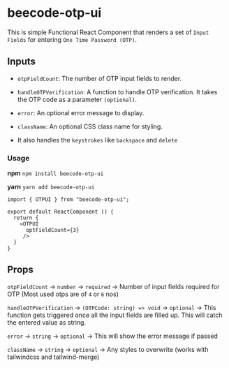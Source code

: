 # beecode-otp-ui

This is simple Functional React Component that renders a set of `Input Fields` for entering `One Time Password (OTP)`.

## Inputs

- `otpFieldCount`: The number of OTP input fields to render.
- `handleOTPVerification`: A function to handle OTP verification. It takes the OTP code as a parameter `(optional)`.
- `error`: An optional error message to display.
- `className`: An optional CSS class name for styling.

- It also handles the `keystrokes` like `backspace` and `delete`

### Usage

**npm**
`npm install beecode-otp-ui`

**yarn**
`yarn add beecode-otp-ui`

```
import { OTPUI } from "beecode-otp-ui";

export default ReactComponent () {
  return {
    <OTPUI
      optFieldCount={3}
     />
  }
}
```

## Props

`otpFieldCount` -> `number` -> `required` -> Number of input fields required for OTP (Most used otps are of `4` or `6` nos)

`handleOTPVerification` -> `(OTPCode: string) => void` -> `optional` -> This function gets triggered once all the input fields are filled up. This will catch the entered value as string.

`error` -> `string` -> `optional` -> This will show the error message if passed

`className` -> `string` -> `optional` -> Any styles to overwrite (works with tailwindcss and tailwind-merge)

